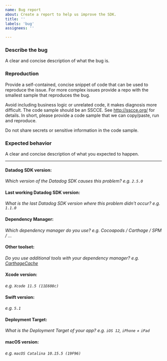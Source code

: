 ```yaml
---
name: Bug report
about: Create a report to help us improve the SDK.
title: ''
labels: 'bug'
assignees: ''

---
```


### Describe the bug
A clear and concise description of what the bug is.

### Reproduction

Provide a self-contained, concise snippet of code that can be used to reproduce the issue.
For more complex issues provide a repo with the smallest sample that reproduces the bug.

Avoid including business logic or unrelated code, it makes diagnosis more difficult.
The code sample should be an SSCCE. See http://sscce.org/ for details. In short, please provide a code sample that we can copy/paste, run and reproduce.

Do not share secrets or sensitive information in the code sample.

### Expected behavior
A clear and concise description of what you expected to happen.

---

#### Datadog SDK version:

_Which version of the Datadog SDK causes this problem? e.g. `2.5.0`_

#### Last working Datadog SDK version:

_What is the last Datadog SDK version where this problem didn't occur? e.g. `1.1.0`_

#### Dependency Manager:

_Which dependency manager do you use? e.g. Cocoapods / Carthage / SPM / ..._

#### Other toolset:

_Do you use additional tools with your dependency manager? e.g. [CarthageCache](https://github.com/Wolox/carthage_cache)_

#### Xcode version:

_e.g. `Xcode 11.5 (11E608c)`_

#### Swift version:

_e.g. `5.1`_

#### Deployment Target:

_What is the Deployment Target of your app? e.g. `iOS 12`, `iPhone` + `iPad`_

#### macOS version:

_e.g. `macOS Catalina 10.15.5 (19F96)`_
